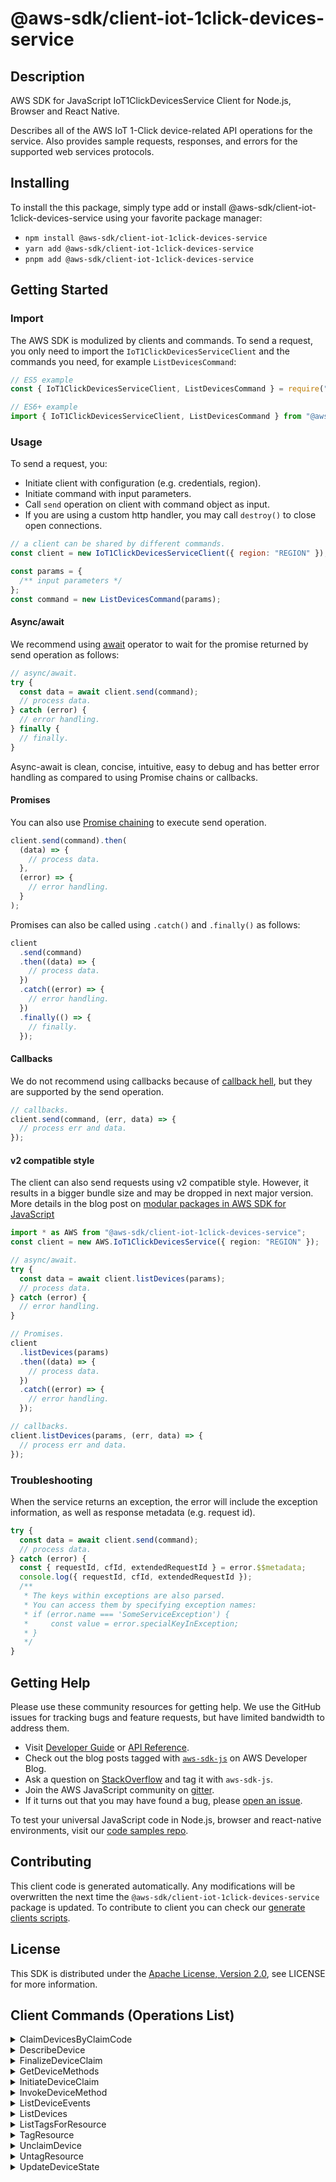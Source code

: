 <!-- generated file, do not edit directly -->

# @aws-sdk/client-iot-1click-devices-service

## Description

AWS SDK for JavaScript IoT1ClickDevicesService Client for Node.js, Browser and React Native.

<p>Describes all of the AWS IoT 1-Click device-related API operations for the service.
Also provides sample requests, responses, and errors for the supported web services
protocols.</p>

## Installing

To install the this package, simply type add or install @aws-sdk/client-iot-1click-devices-service
using your favorite package manager:

- `npm install @aws-sdk/client-iot-1click-devices-service`
- `yarn add @aws-sdk/client-iot-1click-devices-service`
- `pnpm add @aws-sdk/client-iot-1click-devices-service`

## Getting Started

### Import

The AWS SDK is modulized by clients and commands.
To send a request, you only need to import the `IoT1ClickDevicesServiceClient` and
the commands you need, for example `ListDevicesCommand`:

```js
// ES5 example
const { IoT1ClickDevicesServiceClient, ListDevicesCommand } = require("@aws-sdk/client-iot-1click-devices-service");
```

```ts
// ES6+ example
import { IoT1ClickDevicesServiceClient, ListDevicesCommand } from "@aws-sdk/client-iot-1click-devices-service";
```

### Usage

To send a request, you:

- Initiate client with configuration (e.g. credentials, region).
- Initiate command with input parameters.
- Call `send` operation on client with command object as input.
- If you are using a custom http handler, you may call `destroy()` to close open connections.

```js
// a client can be shared by different commands.
const client = new IoT1ClickDevicesServiceClient({ region: "REGION" });

const params = {
  /** input parameters */
};
const command = new ListDevicesCommand(params);
```

#### Async/await

We recommend using [await](https://developer.mozilla.org/en-US/docs/Web/JavaScript/Reference/Operators/await)
operator to wait for the promise returned by send operation as follows:

```js
// async/await.
try {
  const data = await client.send(command);
  // process data.
} catch (error) {
  // error handling.
} finally {
  // finally.
}
```

Async-await is clean, concise, intuitive, easy to debug and has better error handling
as compared to using Promise chains or callbacks.

#### Promises

You can also use [Promise chaining](https://developer.mozilla.org/en-US/docs/Web/JavaScript/Guide/Using_promises#chaining)
to execute send operation.

```js
client.send(command).then(
  (data) => {
    // process data.
  },
  (error) => {
    // error handling.
  }
);
```

Promises can also be called using `.catch()` and `.finally()` as follows:

```js
client
  .send(command)
  .then((data) => {
    // process data.
  })
  .catch((error) => {
    // error handling.
  })
  .finally(() => {
    // finally.
  });
```

#### Callbacks

We do not recommend using callbacks because of [callback hell](http://callbackhell.com/),
but they are supported by the send operation.

```js
// callbacks.
client.send(command, (err, data) => {
  // process err and data.
});
```

#### v2 compatible style

The client can also send requests using v2 compatible style.
However, it results in a bigger bundle size and may be dropped in next major version. More details in the blog post
on [modular packages in AWS SDK for JavaScript](https://aws.amazon.com/blogs/developer/modular-packages-in-aws-sdk-for-javascript/)

```ts
import * as AWS from "@aws-sdk/client-iot-1click-devices-service";
const client = new AWS.IoT1ClickDevicesService({ region: "REGION" });

// async/await.
try {
  const data = await client.listDevices(params);
  // process data.
} catch (error) {
  // error handling.
}

// Promises.
client
  .listDevices(params)
  .then((data) => {
    // process data.
  })
  .catch((error) => {
    // error handling.
  });

// callbacks.
client.listDevices(params, (err, data) => {
  // process err and data.
});
```

### Troubleshooting

When the service returns an exception, the error will include the exception information,
as well as response metadata (e.g. request id).

```js
try {
  const data = await client.send(command);
  // process data.
} catch (error) {
  const { requestId, cfId, extendedRequestId } = error.$$metadata;
  console.log({ requestId, cfId, extendedRequestId });
  /**
   * The keys within exceptions are also parsed.
   * You can access them by specifying exception names:
   * if (error.name === 'SomeServiceException') {
   *     const value = error.specialKeyInException;
   * }
   */
}
```

## Getting Help

Please use these community resources for getting help.
We use the GitHub issues for tracking bugs and feature requests, but have limited bandwidth to address them.

- Visit [Developer Guide](https://docs.aws.amazon.com/sdk-for-javascript/v3/developer-guide/welcome.html)
  or [API Reference](https://docs.aws.amazon.com/AWSJavaScriptSDK/v3/latest/index.html).
- Check out the blog posts tagged with [`aws-sdk-js`](https://aws.amazon.com/blogs/developer/tag/aws-sdk-js/)
  on AWS Developer Blog.
- Ask a question on [StackOverflow](https://stackoverflow.com/questions/tagged/aws-sdk-js) and tag it with `aws-sdk-js`.
- Join the AWS JavaScript community on [gitter](https://gitter.im/aws/aws-sdk-js-v3).
- If it turns out that you may have found a bug, please [open an issue](https://github.com/aws/aws-sdk-js-v3/issues/new/choose).

To test your universal JavaScript code in Node.js, browser and react-native environments,
visit our [code samples repo](https://github.com/aws-samples/aws-sdk-js-tests).

## Contributing

This client code is generated automatically. Any modifications will be overwritten the next time the `@aws-sdk/client-iot-1click-devices-service` package is updated.
To contribute to client you can check our [generate clients scripts](https://github.com/aws/aws-sdk-js-v3/tree/main/scripts/generate-clients).

## License

This SDK is distributed under the
[Apache License, Version 2.0](http://www.apache.org/licenses/LICENSE-2.0),
see LICENSE for more information.

## Client Commands (Operations List)

<details>
<summary>
ClaimDevicesByClaimCode
</summary>

[Command API Reference](https://docs.aws.amazon.com/AWSJavaScriptSDK/v3/latest/clients/client-iot-1click-devices-service/classes/claimdevicesbyclaimcodecommand.html) / [Input](https://docs.aws.amazon.com/AWSJavaScriptSDK/v3/latest/clients/client-iot-1click-devices-service/interfaces/claimdevicesbyclaimcodecommandinput.html) / [Output](https://docs.aws.amazon.com/AWSJavaScriptSDK/v3/latest/clients/client-iot-1click-devices-service/interfaces/claimdevicesbyclaimcodecommandoutput.html)

</details>
<details>
<summary>
DescribeDevice
</summary>

[Command API Reference](https://docs.aws.amazon.com/AWSJavaScriptSDK/v3/latest/clients/client-iot-1click-devices-service/classes/describedevicecommand.html) / [Input](https://docs.aws.amazon.com/AWSJavaScriptSDK/v3/latest/clients/client-iot-1click-devices-service/interfaces/describedevicecommandinput.html) / [Output](https://docs.aws.amazon.com/AWSJavaScriptSDK/v3/latest/clients/client-iot-1click-devices-service/interfaces/describedevicecommandoutput.html)

</details>
<details>
<summary>
FinalizeDeviceClaim
</summary>

[Command API Reference](https://docs.aws.amazon.com/AWSJavaScriptSDK/v3/latest/clients/client-iot-1click-devices-service/classes/finalizedeviceclaimcommand.html) / [Input](https://docs.aws.amazon.com/AWSJavaScriptSDK/v3/latest/clients/client-iot-1click-devices-service/interfaces/finalizedeviceclaimcommandinput.html) / [Output](https://docs.aws.amazon.com/AWSJavaScriptSDK/v3/latest/clients/client-iot-1click-devices-service/interfaces/finalizedeviceclaimcommandoutput.html)

</details>
<details>
<summary>
GetDeviceMethods
</summary>

[Command API Reference](https://docs.aws.amazon.com/AWSJavaScriptSDK/v3/latest/clients/client-iot-1click-devices-service/classes/getdevicemethodscommand.html) / [Input](https://docs.aws.amazon.com/AWSJavaScriptSDK/v3/latest/clients/client-iot-1click-devices-service/interfaces/getdevicemethodscommandinput.html) / [Output](https://docs.aws.amazon.com/AWSJavaScriptSDK/v3/latest/clients/client-iot-1click-devices-service/interfaces/getdevicemethodscommandoutput.html)

</details>
<details>
<summary>
InitiateDeviceClaim
</summary>

[Command API Reference](https://docs.aws.amazon.com/AWSJavaScriptSDK/v3/latest/clients/client-iot-1click-devices-service/classes/initiatedeviceclaimcommand.html) / [Input](https://docs.aws.amazon.com/AWSJavaScriptSDK/v3/latest/clients/client-iot-1click-devices-service/interfaces/initiatedeviceclaimcommandinput.html) / [Output](https://docs.aws.amazon.com/AWSJavaScriptSDK/v3/latest/clients/client-iot-1click-devices-service/interfaces/initiatedeviceclaimcommandoutput.html)

</details>
<details>
<summary>
InvokeDeviceMethod
</summary>

[Command API Reference](https://docs.aws.amazon.com/AWSJavaScriptSDK/v3/latest/clients/client-iot-1click-devices-service/classes/invokedevicemethodcommand.html) / [Input](https://docs.aws.amazon.com/AWSJavaScriptSDK/v3/latest/clients/client-iot-1click-devices-service/interfaces/invokedevicemethodcommandinput.html) / [Output](https://docs.aws.amazon.com/AWSJavaScriptSDK/v3/latest/clients/client-iot-1click-devices-service/interfaces/invokedevicemethodcommandoutput.html)

</details>
<details>
<summary>
ListDeviceEvents
</summary>

[Command API Reference](https://docs.aws.amazon.com/AWSJavaScriptSDK/v3/latest/clients/client-iot-1click-devices-service/classes/listdeviceeventscommand.html) / [Input](https://docs.aws.amazon.com/AWSJavaScriptSDK/v3/latest/clients/client-iot-1click-devices-service/interfaces/listdeviceeventscommandinput.html) / [Output](https://docs.aws.amazon.com/AWSJavaScriptSDK/v3/latest/clients/client-iot-1click-devices-service/interfaces/listdeviceeventscommandoutput.html)

</details>
<details>
<summary>
ListDevices
</summary>

[Command API Reference](https://docs.aws.amazon.com/AWSJavaScriptSDK/v3/latest/clients/client-iot-1click-devices-service/classes/listdevicescommand.html) / [Input](https://docs.aws.amazon.com/AWSJavaScriptSDK/v3/latest/clients/client-iot-1click-devices-service/interfaces/listdevicescommandinput.html) / [Output](https://docs.aws.amazon.com/AWSJavaScriptSDK/v3/latest/clients/client-iot-1click-devices-service/interfaces/listdevicescommandoutput.html)

</details>
<details>
<summary>
ListTagsForResource
</summary>

[Command API Reference](https://docs.aws.amazon.com/AWSJavaScriptSDK/v3/latest/clients/client-iot-1click-devices-service/classes/listtagsforresourcecommand.html) / [Input](https://docs.aws.amazon.com/AWSJavaScriptSDK/v3/latest/clients/client-iot-1click-devices-service/interfaces/listtagsforresourcecommandinput.html) / [Output](https://docs.aws.amazon.com/AWSJavaScriptSDK/v3/latest/clients/client-iot-1click-devices-service/interfaces/listtagsforresourcecommandoutput.html)

</details>
<details>
<summary>
TagResource
</summary>

[Command API Reference](https://docs.aws.amazon.com/AWSJavaScriptSDK/v3/latest/clients/client-iot-1click-devices-service/classes/tagresourcecommand.html) / [Input](https://docs.aws.amazon.com/AWSJavaScriptSDK/v3/latest/clients/client-iot-1click-devices-service/interfaces/tagresourcecommandinput.html) / [Output](https://docs.aws.amazon.com/AWSJavaScriptSDK/v3/latest/clients/client-iot-1click-devices-service/interfaces/tagresourcecommandoutput.html)

</details>
<details>
<summary>
UnclaimDevice
</summary>

[Command API Reference](https://docs.aws.amazon.com/AWSJavaScriptSDK/v3/latest/clients/client-iot-1click-devices-service/classes/unclaimdevicecommand.html) / [Input](https://docs.aws.amazon.com/AWSJavaScriptSDK/v3/latest/clients/client-iot-1click-devices-service/interfaces/unclaimdevicecommandinput.html) / [Output](https://docs.aws.amazon.com/AWSJavaScriptSDK/v3/latest/clients/client-iot-1click-devices-service/interfaces/unclaimdevicecommandoutput.html)

</details>
<details>
<summary>
UntagResource
</summary>

[Command API Reference](https://docs.aws.amazon.com/AWSJavaScriptSDK/v3/latest/clients/client-iot-1click-devices-service/classes/untagresourcecommand.html) / [Input](https://docs.aws.amazon.com/AWSJavaScriptSDK/v3/latest/clients/client-iot-1click-devices-service/interfaces/untagresourcecommandinput.html) / [Output](https://docs.aws.amazon.com/AWSJavaScriptSDK/v3/latest/clients/client-iot-1click-devices-service/interfaces/untagresourcecommandoutput.html)

</details>
<details>
<summary>
UpdateDeviceState
</summary>

[Command API Reference](https://docs.aws.amazon.com/AWSJavaScriptSDK/v3/latest/clients/client-iot-1click-devices-service/classes/updatedevicestatecommand.html) / [Input](https://docs.aws.amazon.com/AWSJavaScriptSDK/v3/latest/clients/client-iot-1click-devices-service/interfaces/updatedevicestatecommandinput.html) / [Output](https://docs.aws.amazon.com/AWSJavaScriptSDK/v3/latest/clients/client-iot-1click-devices-service/interfaces/updatedevicestatecommandoutput.html)

</details>
